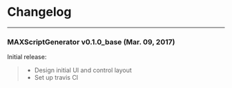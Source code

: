 # Changelog
---

### MAXScriptGenerator v0.1.0_base  (Mar. 09, 2017)

Initial release:
> * Design initial UI and control layout
> * Set up travis CI